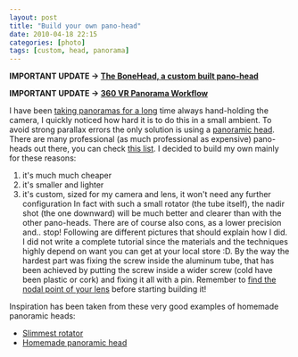 ```yaml
---
layout: post
title: "Build your own pano-head"
date: 2010-04-18 22:15
categories: [photo]
tags: [custom, head, panorama]
---
```

**IMPORTANT UPDATE -> [The BoneHead, a custom built pano-head](http://teocomi/bonehead-a-custom-built-panoramic-head)**

**IMPORTANT UPDATE -> [360 VR Panorama Workflow](http://teocomi/360-vr-panorama-workflow/)**

I have been [taking panoramas for a long](https://www.google.com/maps/contrib/100316409139267860520/photos/) time always hand-holding the camera, I quickly noticed how hard it is to do this in a small ambient. To avoid strong parallax errors the only solution is using a [panoramic head](http://en.wikipedia.org/wiki/Panoramic_head). There are many professional (as much professional as expensive) pano-heads out there, you can check [this list](http://wiki.panotools.org/Heads). I decided to build my own mainly for these reasons:

1.  it's much much cheaper
2.  it's smaller and lighter
3.  it's custom, sized for my camera and lens, it won't need any further configuration
In fact with such a small rotator (the tube itself), the nadir shot (the one downward) will be much better and clearer than with the other pano-heads.
There are of course also cons, as a lower precision and.. stop! Following are different pictures that should explain how I did. I did not write a complete tutorial since the materials and the techniques highly depend on want you can get at your local store :D. By the way the hardest part was fixing the screw inside the aluminum tube, that has been achieved by putting the screw inside a wider screw (cold have been plastic or cork) and fixing it all with a pin. Remember to [find the nodal point of your lens](http://teocomi.com/detect-the-nodal-point-of-your-lens-how-to/) before starting building it! 


Inspiration has been taken from these very good examples of homemade panoramic heads:

*   [Slimmest rotator](http://michel.thoby.free.fr/Nadir/Slim/Slim_rotator.html)
*   [Homemade panoramic head](http://www.chem.uky.edu/xray/people/Parkin/panohead/panohead.html)